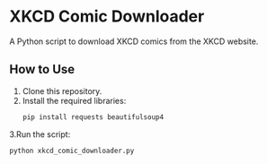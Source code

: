 # XKCD Comic Downloader

A Python script to download XKCD comics from the XKCD website.

## How to Use
1. Clone this repository.
2. Install the required libraries:
   ```bash
   pip install requests beautifulsoup4
3.Run the script:
   ```bash
   python xkcd_comic_downloader.py
